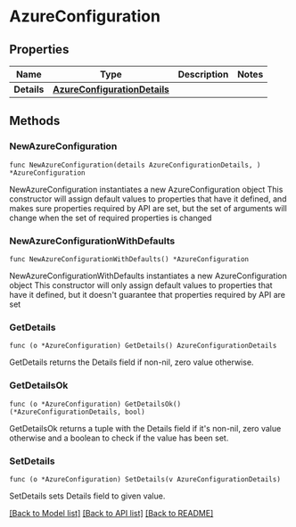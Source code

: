 # AzureConfiguration

## Properties

Name | Type | Description | Notes
------------ | ------------- | ------------- | -------------
**Details** | [**AzureConfigurationDetails**](AzureConfigurationDetails.md) |  | 

## Methods

### NewAzureConfiguration

`func NewAzureConfiguration(details AzureConfigurationDetails, ) *AzureConfiguration`

NewAzureConfiguration instantiates a new AzureConfiguration object
This constructor will assign default values to properties that have it defined,
and makes sure properties required by API are set, but the set of arguments
will change when the set of required properties is changed

### NewAzureConfigurationWithDefaults

`func NewAzureConfigurationWithDefaults() *AzureConfiguration`

NewAzureConfigurationWithDefaults instantiates a new AzureConfiguration object
This constructor will only assign default values to properties that have it defined,
but it doesn't guarantee that properties required by API are set

### GetDetails

`func (o *AzureConfiguration) GetDetails() AzureConfigurationDetails`

GetDetails returns the Details field if non-nil, zero value otherwise.

### GetDetailsOk

`func (o *AzureConfiguration) GetDetailsOk() (*AzureConfigurationDetails, bool)`

GetDetailsOk returns a tuple with the Details field if it's non-nil, zero value otherwise
and a boolean to check if the value has been set.

### SetDetails

`func (o *AzureConfiguration) SetDetails(v AzureConfigurationDetails)`

SetDetails sets Details field to given value.



[[Back to Model list]](../README.md#documentation-for-models) [[Back to API list]](../README.md#documentation-for-api-endpoints) [[Back to README]](../README.md)



